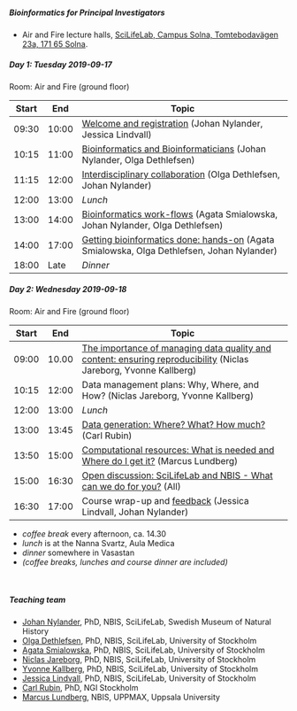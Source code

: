 ##### Bioinformatics for Principal Investigators
- Air and Fire lecture halls, [SciLifeLab, Campus Solna, Tomtebodavägen 23a, 171 65 Solna](https://goo.gl/maps/t5UJwMa12tNPEvQ5A).		

##### Day 1: Tuesday 2019-09-17
Room: Air and Fire (ground floor)

|Start|End|Topic|
|---|---|---|
|09:30|10:00|[Welcome and registration](session-intro/intro.pdf) (Johan Nylander, Jessica Lindvall)|
|10:15|11:00|[Bioinformatics and Bioinformaticians](session-bioinformatics/bioinformatics.pdf) (Johan Nylander, Olga Dethlefsen)|
|11:15|12:00|[Interdisciplinary collaboration](session-collaboration/session-collaboration-olga-dethlefsen.pdf) (Olga Dethlefsen, Johan Nylander)|
|12:00|13:00|*Lunch*|
|13:00|14:00|[Bioinformatics work-flows](session-workflows/workflows_as.pdf) (Agata Smialowska, Johan Nylander, Olga Dethlefsen)|
|14:00|17:00|[Getting bioinformatics done: hands-on](session-hands-on/hands-on) (Agata Smialowska, Olga Dethlefsen, Johan Nylander)|
|18:00|Late|*Dinner*|

##### Day 2: Wednesday 2019-09-18
Room: Air and Fire (ground floor)

|Start|End|Topic|
|---|---|---|
|09:00|10.00|[The importance of managing data quality and content: ensuring reproducibility](session-DMP/2019-09-18_Data_Management_@_Bioinformatics_for_PIs) (Niclas Jareborg, Yvonne Kallberg)|
|10:15|12:00|Data management plans: Why, Where, and How? (Niclas Jareborg, Yvonne Kallberg)|
|12:00|13:00|*Lunch*|
|13:00|13:45|[Data generation: Where? What? How much?](session-data/) (Carl Rubin)|
|13:50|15:00|[Computational resources: What is needed and Where do I get it?](session-comp-res/) (Marcus Lundberg)|
|15:00|16:30|[Open discussion: SciLifeLab and NBIS - What can we do for you?](session-scilifelab/SciLifeLab_and_NBIS_annotated_LindvallJM_190918.pdf) (All)|
|16:30|17:00|Course wrap-up and [feedback](https://forms.gle/EjNRMcXEAdNpr71N8) (Jessica Lindvall, Johan Nylander)|

- *coffee break* every afternoon, ca. 14.30
- *lunch* is at the Nanna Svartz, Aula Medica
- *dinner* somewhere in Vasastan
- *(coffee breaks, lunches and course dinner are included)*

<br/>

##### Teaching team
- [Johan Nylander][johan], PhD, NBIS, SciLifeLab, Swedish Museum of Natural History
- [Olga Dethlefsen][olga], PhD, NBIS, SciLifeLab, University of Stockholm
- [Agata Smialowska][agata], PhD, NBIS, SciLifeLab, University of Stockholm
- [Niclas Jareborg][niclas], PhD, NBIS, SciLifeLab, University of Stockholm
- [Yvonne Kallberg][yvonne], PhD, NBIS, SciLifeLab, University of Stockholm
- [Jessica Lindvall][yvonne], PhD, NBIS, SciLifeLab, University of Stockholm
- [Carl Rubin][carl], PhD, NGI Stockholm
- [Marcus Lundberg][marcus], NBIS, UPPMAX, Uppsala University

[johan]: https://nbis.se/about/staff/johan-nylander/
[jessica]: https://nbis.se/about/staff/jessica-lindvall/
[olga]: https://nbis.se/about/staff/olga-dethlefsen/
[agata]: https://nbis.se/about/staff/agata-smialowska/
[niclas]: https://nbis.se/about/staff/niclas-jareborg/
[yvonne]: https://nbis.se/about/staff/yvonne-kallberg/
[jessica]: https://nbis.se/about/staff/jessica-lindvall/
[marcus]: https://katalog.uu.se/empinfo/?id=N9-1483
[carl]: https://www.scilifelab.se/facilities/ngi-stockholm/
